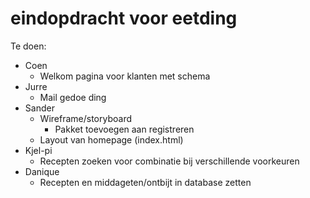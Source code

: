 # eindopdracht voor eetding

Te doen:
- Coen
  - Welkom pagina voor klanten met schema
- Jurre
  - Mail gedoe ding
- Sander
  - Wireframe/storyboard
    - Pakket toevoegen aan registreren
  - Layout van homepage (index.html)
- Kjel-pi
  - Recepten zoeken voor combinatie bij verschillende voorkeuren
- Danique
  - Recepten en middageten/ontbijt in database zetten